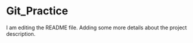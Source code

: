 # Git_Practice
I am editing the README file. Adding some more details about the project description.
